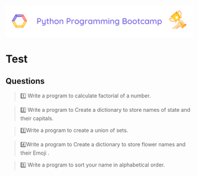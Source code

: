 <!-- HEADER -->
<p align="center">
  <img  src="./../assets/header.png" />
</p>

# Test

## Questions

>1️⃣ Write a program to calculate factorial of a number.

>2️⃣ Write a program to Create a dictionary to store names of state and their capitals.

>3️⃣Write a program to create a union of sets.

>4️⃣Write a program to Create a dictionary to store flower names and their Emoji .

>5️⃣ Write a program to sort your name in alphabetical order.

